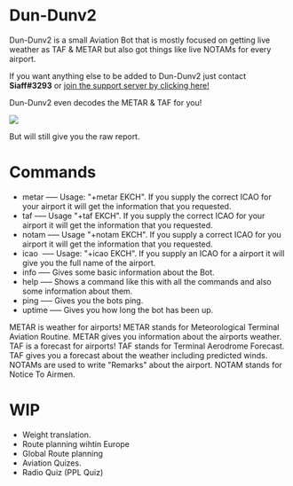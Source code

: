 # Dun-Dunv2
Dun-Dunv2 is a small Aviation Bot that is mostly focused on getting live weather as TAF & METAR but also got things like live NOTAMs for every airport.

If you want anything else to be added to Dun-Dunv2 just contact <b>Siaff#3293</b> or 
<a href='https://discord.gg/wf64e98'>join the support server by clicking here!</a>

Dun-Dunv2 even decodes the METAR & TAF for you!





<img src='https://i.imgur.com/4oUwFpt.png'></img>





But will still give you the raw report.

# Commands
+ metar   ––– Usage: "+metar EKCH". If you supply the correct ICAO for your airport it will get the information that you requested.
+ taf       ––– Usage "+taf EKCH". If you supply the correct ICAO for your airport it will get the information that you requested.
+ notam  ––– Usage "+notam EKCH". If you supply a correct ICAO for you airport it will get the information that you requested.
+ icao    ––– Usage: "+icao EKCH". If you supply an ICAO for a airport it will give you the full name of the airport.
+ info    ––– Gives some basic information about the Bot.
+ help    ––– Shows a command like this with all the commands and also some information about them.
+ ping	  ––– Gives you the bots ping.
+ uptime  ––– Gives you how long the bot has been up.


METAR is weather for airports! METAR stands for Meteorological Terminal Aviation Routine. METAR gives you information about the airports weather.
TAF is a forecast for airports! TAF stands for Terminal Aerodrome Forecast. TAF gives you a forecast about the weather including predicted winds.
NOTAMs are used to write "Remarks" about the airport. NOTAM stands for Notice To Airmen. 
# WIP
- Weight translation.
- Route planning wihtin Europe
- Global Route planning
- Aviation Quizes.
- Radio Quiz (PPL Quiz)